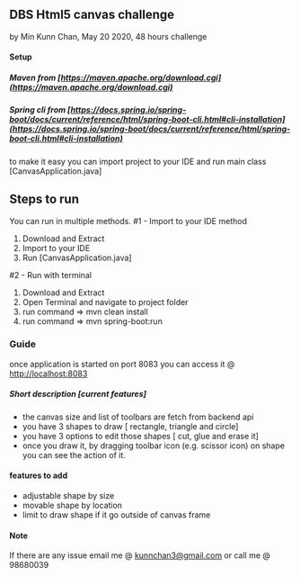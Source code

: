 ## DBS Html5 canvas challenge

 by Min Kunn Chan, May 20 2020, 48 hours challenge

#### Setup
##### Maven  from [https://maven.apache.org/download.cgi](https://maven.apache.org/download.cgi)
##### Spring cli from [https://docs.spring.io/spring-boot/docs/current/reference/html/spring-boot-cli.html#cli-installation](https://docs.spring.io/spring-boot/docs/current/reference/html/spring-boot-cli.html#cli-installation)

to make it easy you can import project to your IDE 
and run main class [CanvasApplication.java]


## Steps to run
You can run in multiple methods.
#1 - Import to your IDE method
 1. Download and Extract
 2. Import to your IDE
 3. Run  [CanvasApplication.java]

#2 - Run with terminal
 1. Download and Extract
 2. Open Terminal and navigate to project folder
 3. run command => mvn clean install
 4. run command => mvn spring-boot:run

### Guide
once application is started on port 8083
you can access it @ [http://localhost:8083](http://localhost:8085/order)

##### Short description [current features]
-  the canvas size and list of toolbars are fetch from backend api
- you have 3 shapes to draw [ rectangle, triangle and circle]
- you have 3 options to edit those shapes [ cut, glue and erase it]
- once you draw it, by dragging toolbar icon (e.g. scissor icon) on shape you can see the action of it.

#### features to add
- adjustable shape by size
- movable shape by location
- limit to draw shape if it go outside of canvas frame

#### Note
If there are any issue email me @ kunnchan3@gmail.com or call me @ 98680039